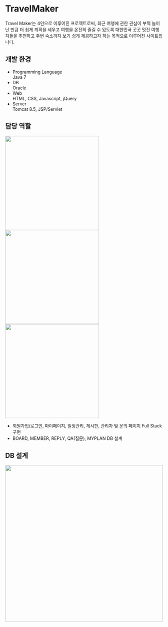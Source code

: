 # TravelMaker
Travel Maker는 4인으로 이루어진 프로젝트로써, 최근 여행에 관한 관심이 부쩍 늘어난 만큼 더 쉽게 계획을 세우고
여행을 온전히 즐길 수 있도록 대한민국 곳곳 멋진 여행지들을 추천하고 주변 숙소까지 보기 쉽게 제공하고자 하는 목적으로 이루어진 사이트입니다.
<br>

## 개발 환경
* Programming Language    
Java 7
* DB  
Oracle
* Web  
HTML, CSS, Javascript, jQuery
* Server  
Tomcat 8.5, JSP/Servlet

## 담당 역할
<img align="left" width="300" height="300" src="https://img1.daumcdn.net/thumb/R1280x0/?scode=mtistory2&fname=https%3A%2F%2Fk.kakaocdn.net%2Fdn%2Fb5GrRF%2FbtqCu0b7KzD%2FOTDk4pxtoCuPdVrcixE0Pk%2Fimg.png">
<img align="left" width="300" height="300" src="https://img1.daumcdn.net/thumb/R1280x0/?scode=mtistory2&fname=https%3A%2F%2Fk.kakaocdn.net%2Fdn%2Fbrmqut%2FbtqCynKSAjH%2Ft2iGwi8Mt983LLiZK8eXjK%2Fimg.png">
<img align="" width="300" height="300" src="https://img1.daumcdn.net/thumb/R1280x0/?scode=mtistory2&fname=https%3A%2F%2Fk.kakaocdn.net%2Fdn%2FcFIQH1%2FbtqCrO4n79P%2FVvIqff32jxkjcLC2yYiJQk%2Fimg.png">
<list> 
<ul>
  <li>회원가입/로그인, 마이페이지, 일정관리, 게시판, 관리자 및 문의 페이지 Full Stack 구현</li>
  <li>BOARD, MEMBER, REPLY, QA(질문), MYPLAN DB 설계</li>
</ul>

## DB 설계
<div>
  <img width="100%" height="500" src="https://img1.daumcdn.net/thumb/R1280x0/?scode=mtistory2&fname=https%3A%2F%2Fk.kakaocdn.net%2Fdn%2FbQnR5q%2FbtqCrjXQPco%2F6iZf2FnONwKlVn3UTNHwiK%2Fimg.png">  
</div>
